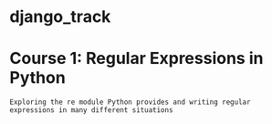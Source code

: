 # django_track

# Course 1: Regular Expressions in Python
    Exploring the re module Python provides and writing regular expressions in many different situations